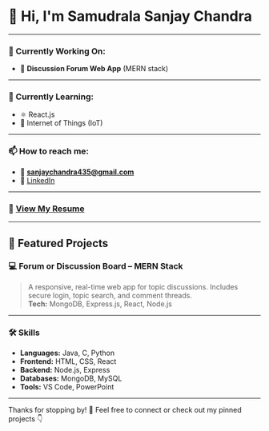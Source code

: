 
# 👋 Hi, I'm Samudrala Sanjay Chandra

---

### 🔭 Currently Working On:
- 💬 **Discussion Forum Web App** (MERN stack)

---

### 🌱 Currently Learning:
- ⚛️ React.js
- 📡 Internet of Things (IoT)

---

### 📫 How to reach me:
- 📧 **sanjaychandra435@gmail.com**
- 🔗 [LinkedIn](https://linkedin.com/in/SamudralaSanjayChandra)

---

### 📄 [View My Resume](https://drive.google.com/file/d/1nQP1iq_qo_ZfnTtbEKoM-QOiplGzXJKm/view?usp=drivesdk)

---

## 🚀 Featured Projects


### 💻 Forum or Discussion Board – MERN Stack
> A responsive, real-time web app for topic discussions. Includes secure login, topic search, and comment threads.  
> **Tech:** MongoDB, Express.js, React, Node.js


---

### 🛠️ Skills
- **Languages:** Java, C, Python
- **Frontend:** HTML, CSS, React
- **Backend:** Node.js, Express
- **Databases:** MongoDB, MySQL
- **Tools:** VS Code, PowerPoint

---

Thanks for stopping by! 🌟 Feel free to connect or check out my pinned projects 👇
